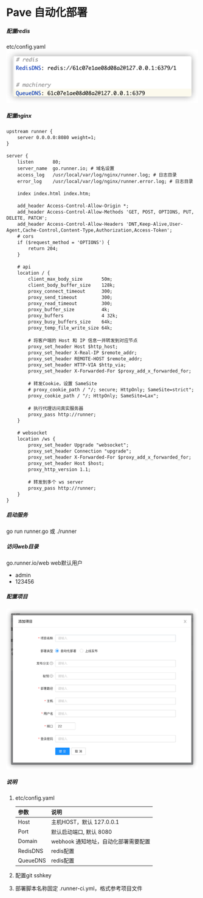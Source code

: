 # Pave 自动化部署


##### 配置redis
etc/config.yaml
![img.png](example/img.png)

##### 配置nginx

```
upstream runner {
    server 0.0.0.0:8080 weight=1;
}

server {
    listen       80;
    server_name  go.runner.io; # 域名设置
    access_log   /usr/local/var/log/nginx/runner.log; # 日志目录
    error_log    /usr/local/var/log/nginx/runner.error.log; # 日志目录

    index index.html index.htm;

    add_header Access-Control-Allow-Origin *;
    add_header Access-Control-Allow-Methods 'GET, POST, OPTIONS, PUT, DELETE, PATCH';
    add_header Access-Control-Allow-Headers 'DNT,Keep-Alive,User-Agent,Cache-Control,Content-Type,Authorization,Access-Token';
    # cors
    if ($request_method = 'OPTIONS') {
        return 204;
    }

    # api
    location / {
        client_max_body_size       50m;
        client_body_buffer_size    128k;
        proxy_connect_timeout      300;
        proxy_send_timeout         300;
        proxy_read_timeout         300;
        proxy_buffer_size          4k;
        proxy_buffers              4 32k;
        proxy_busy_buffers_size    64k;
        proxy_temp_file_write_size 64k;

        # 将客户端的 Host 和 IP 信息一并转发到对应节点
        proxy_set_header Host $http_host;
        proxy_set_header X-Real-IP $remote_addr;
        proxy_set_header REMOTE-HOST $remote_addr;
        proxy_set_header HTTP-VIA $http_via;
        proxy_set_header X-Forwarded-For $proxy_add_x_forwarded_for;

        # 转发Cookie，设置 SameSite
        # proxy_cookie_path / "/; secure; HttpOnly; SameSite=strict";
        proxy_cookie_path / "/; HttpOnly; SameSite=Lax";

        # 执行代理访问真实服务器
        proxy_pass http://runner;
    }
    
    # websocket
    location /ws {
        proxy_set_header Upgrade "websocket";
        proxy_set_header Connection "upgrade";
        proxy_set_header X-Forwarded-For $proxy_add_x_forwarded_for;
        proxy_set_header Host $host;
        proxy_http_version 1.1;

        # 转发到多个 ws server
        proxy_pass http://runner;
    }
}
```

##### 启动服务
go run runner.go 或 ./runner

##### 访问web目录
go.runner.io/web
web默认用户
- admin
- 123456

##### 配置项目
![img1.png](example/img1.png)

##### 说明
1. etc/config.yaml
   
   | 参数     | 说明                                  |
   | -------- | ------------------------------------- |
   | Host     | 主机HOST，默认 127.0.0.1              |
   | Port     | 默认启动端口, 默认 8080               |
   | Domain   | webhook  通知地址，自动化部署需要配置 |
   | RedisDNS | redis配置                             |
   | QueueDNS | redis配置                             |
   
2. 配置git sshkey
3. 部署脚本名称固定 .runner-ci.yml，格式参考项目文件
